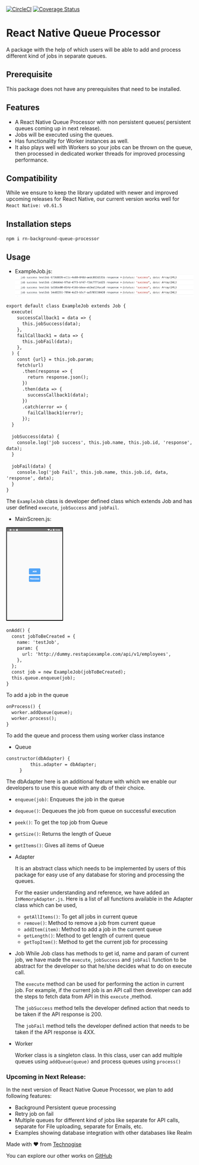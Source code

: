 [![CircleCI](https://circleci.com/gh/technogise/rn-background-queue-processor.svg?style=shield)](https://app.circleci.com/pipelines/github/technogise/rn-background-queue-processor)
[![Coverage Status](https://coveralls.io/repos/github/technogise/rn-background-queue-processor/badge.svg?branch=https%3A//github.com/technogise/rn-background-queue-processor.git)](https://coveralls.io/github/technogise/rn-background-queue-processor?branch=https%3A//github.com/technogise/rn-background-queue-processor.git)

# React Native Queue Processor

A package with the help of which users will be able to add and process different kind of jobs in separate queues.

## Prerequisite

This package does not have any prerequisites that need to be installed.

## Features

- A React Native Queue Processor with non persistent queues( persistent queues coming up in next release). 
- Jobs will be executed using the queues. 
- Has functionality for Worker instances as well. 
- It also plays well with Workers so your jobs can be thrown on the queue, then processed in dedicated worker threads for improved processing performance.

## Compatibility

While we ensure to keep the library updated with newer and improved upcoming releases for React Native, our current version works well for `React Native: v0.61.5`

## Installation steps

`npm i rn-background-queue-processor`

## Usage

- ExampleJob.js:
![Screenshot](src/utils/readmeImages/ConsoleOnSuccess.png)

```
export default class ExampleJob extends Job {
  execute(
    successCallback1 = data => {
      this.jobSuccess(data);
    },
    failCallback1 = data => {
      this.jobFail(data);
    },
  ) {
    const {url} = this.job.param;
    fetch(url)
      .then(response => {
        return response.json();
      })
      .then(data => {
        successCallback1(data);
      })
      .catch(error => {
        failCallback1(error);
      });
  }

  jobSuccess(data) {
    console.log('job success', this.job.name, this.job.id, 'response', data);
  }

  jobFail(data) {
    console.log('job Fail', this.job.name, this.job.id, data, 'response', data);
  }
}

```
      
  The `ExampleJob` class is developer defined class which extends Job and has user defined `execute`, `jobSuccess` and `jobFail`.
      
- MainScreen.js:

![Screenshot](src/utils/readmeImages/ExampleScreen.png)
```
onAdd() {
  const jobToBeCreated = {
    name: 'testJob',
    param: {
      url: 'http://dummy.restapiexample.com/api/v1/employees',
    },
  };
  const job = new ExampleJob(jobToBeCreated);
  this.queue.enqueue(job);
}
```
  To add a job in the queue

```
onProcess() {
  worker.addQueue(queue);
  worker.process();
}

```

  To add the queue and process them using worker class instance 
   
 - Queue
    
```
constructor(dbAdapter) {
         this.adapter = dbAdapter;
     }
```
   The dbAdapter here is an additional feature with which we enable our developers to use this queue with any db of their choice.
   
   - `enqueue(job)`: Enqueues the job in the queue
   - `dequeue()`: Dequeues the job from queue on successful execution 
   - `peek()`: To get the top job from Queue
   - `getSize()`: Returns the length of Queue
   - `getItems()`: Gives all items of Queue
   
 - Adapter
 
    It is an abstract class which needs to be implemented by users of this package for easy use of any database for storing and processing the queues.
    
    For the easier understanding and reference, we have added an `InMemoryAdapter.js`. Here is a list of all functions available in the Adapter class which can be used,
   
   - `getAllItems()`: To get all jobs in current queue
   - `remove()`: Method to remove a job from current queue 
   - `addItem(item)`: Method to add a job in the current queue
   - `getLength()`: Method to get length of current queue
   - `getTopItem()`: Method to get the current job for processing
   
 - Job
    While Job class has methods to get id, name and param of current job, we have made the `execute`, `jobSuccess` and `jobFail` function to be abstract for the developer so that he/she decides what to do on execute call.
   
    The `execute` method can be used for performing the action in current job. For example, if the current job is an API call then developer can add the steps to fetch data from API in this `execute` ,method.
   
    The `jobSuccess` method tells the developer defined action that needs to be taken if the API response is 200.
   
    The `jobFail` method tells the developer defined action that needs to be taken if the API response is 4XX.

 - Worker
 
    Worker class is a singleton class. In this class, user can add multiple queues using `addQueue(queue)` and process queues using `process()` 


### Upcoming in Next Release:

In the next version of React Native Queue Processor, we plan to add following features:

- Background Persistent queue processing 
- Retry job on fail
- Multiple queues for different kind of jobs like separate for API calls, separate for File uploading, separate for Emails, etc. 
- Examples showing database integration with other databases like Realm

 
Made with :heart: from [Technogise](https://technogise.com/)

You can explore our other works on [GitHub](https://github.com/technogise/)
